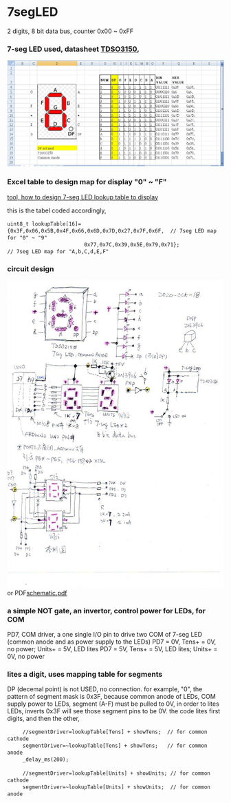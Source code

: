 # 7segLED
2 digits, 8 bit data bus, counter 0x00 ~ 0xFF

### 7-seg LED used, datasheet [TDSO3150](TDSO3150.pdf),
![7-seg_LED_common_anode_map.JPG](7-seg_LED_common_anode_map.JPG)

### Excel table to design map for display "0" ~ "F"
[tool, how to design 7-seg LED lookup table to display](7segLEDmap.xlsx)

this is the tabel coded accordingly,
```
uint8_t lookupTable[16]={0x3F,0x06,0x5B,0x4F,0x66,0x6D,0x7D,0x27,0x7F,0x6F,  // 7seg LED map for "0" ~ "9" 
                         0x77,0x7C,0x39,0x5E,0x79,0x71};                     // 7seg LED map for "A,b,C,d,E,F"
```

### circuit design
![schematic.jpg](schematic.jpg) or PDF[schematic.pdf](schematic.pdf)

### a simple NOT gate, an invertor, control power for LEDs, for COM
PD7, COM driver, a one single I/O pin to drive two COM of 7-seg LED (common anode and as power supply to the LEDs)
PD7 = 0V, Tens+ = 0V, no power; Units+ = 5V, LED lites
PD7 = 5V, Tens+ = 5V, LED lites; Units+ = 0V, no power

### lites a digit, uses mapping table for segments
DP (decemal point) is not USED, no connection.
for example, "0", the pattern of segment mask is 0x3F, because common anode of LEDs, COM supply power to LEDs, segment (A-F) must be pulled to 0V, in order to lites LEDs, inverts 0x3F will see those segment pins to be 0V.
the code lites first digits, and then the other,
```
     //segmentDriver=lookupTable[Tens] + showTens;  // for common cathode
     segmentDriver=~lookupTable[Tens] + showTens;   // for common anode
     _delay_ms(200);
     
     //segmentDriver=lookupTable[Units] + showUnits; // for common cathode   
     segmentDriver=~lookupTable[Units] + showUnits;  // for common anode
```

